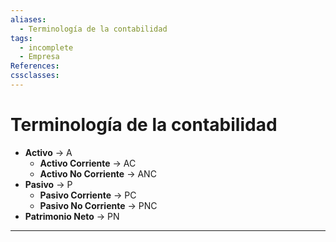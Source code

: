 ```yaml
---
aliases:
  - Terminología de la contabilidad
tags:
  - incomplete
  - Empresa
References: 
cssclasses:
---
```

# Terminología de la contabilidad

+ **Activo** → A
	+ **Activo Corriente** → AC
	+ **Activo No Corriente** → ANC
+ **Pasivo** → P
	+ **Pasivo Corriente** → PC
	+ **Pasivo No Corriente** → PNC
+ **Patrimonio Neto** → PN
***